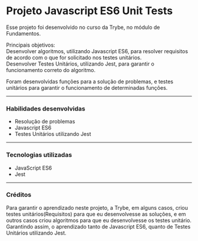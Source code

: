 # Projeto Javascript ES6 Unit Tests
  Esse projeto foi desenvolvido no curso da Trybe, no módulo de Fundamentos.

  Principais objetivos:
  <br>Desenvolver algoritmos, utilizando Javascript ES6, para resolver requisitos de acordo com o que for solicitado nos testes unitários.
  <br>Desenvolver Testes Unitários, utilizando Jest, para garantir o funcionamento correto do algoritmo.
  
  Foram desenvolvidas funções para a solução de problemas, e testes unitários para garantir o funcionamento de determinadas funções.


---

### Habilidades desenvolvidas
- Resolução de problemas
- Javascript ES6
- Testes Unitários utilizando Jest

---

### Tecnologias utilizadas
- JavaScript ES6
- Jest

---

### Créditos
  Para garantir o aprendizado neste projeto, a Trybe, em alguns casos, criou testes unitários(Requisitos) para que eu desenvolvesse as soluções, e em outros casos criou algoritmos para que eu desenvolvesse os testes unitário.
  <br>Garantindo assim, o aprendizado tanto de Javascript ES6, quanto de Testes Unitários utilizando Jest.
